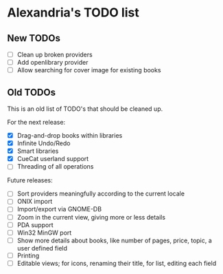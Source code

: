 Alexandria's TODO list
======================

## New TODOs

* [ ] Clean up broken providers
* [ ] Add openlibrary provider
* [ ] Allow searching for cover image for existing books

## Old TODOs

This is an old list of TODO's that should be cleaned up.

For the next release:

* [x] Drag-and-drop books within libraries
* [x] Infinite Undo/Redo
* [x] Smart libraries
* [x] CueCat userland support
* [ ] Threading of all operations

Future releases:

* [ ] Sort providers meaningfully according to the current locale
* [ ] ONIX import
* [ ] Import/export via GNOME-DB
* [ ] Zoom in the current view, giving more or less details
* [ ] PDA support
* [ ] Win32 MinGW port
* [ ] Show more details about books, like number of pages, price, topic, a user
      defined field
* [ ] Printing
* [ ] Editable views; for icons, renaming their title, for list, editing each
      field
